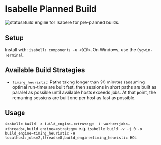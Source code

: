 # Isabelle Planned Build
![status](https://github.com/isabelle-prover/isabelle-context-build/actions/workflows/build.yml/badge.svg)
Build engine for Isabelle for pre-planned builds.

## Setup
Install with: `isabelle components -u <DIR>`. On Windows, use the `Cygwin-Terminal`.

## Available Build Strategies
- `timing_heuristic`: Paths taking longer than 30 minutes (assuming optimal run-time) are built fast, 
  then sessions in short paths are built as parallel as possible until available hosts exceeds jobs.
  At that point, the remaining sessions are built one per host as fast as possible.

## Usage
`isabelle build -o build_engine=<strategy> -H worker:jobs=<threads>,build_engine=<strategy>` 
e.g.
`isabelle build -v -j 0 -o build_engine=timing_heuristic -H localhost:jobs=2,threads=8,build_engine=timing_heuristic HOL`
